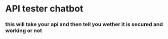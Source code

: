 # API tester chatbot
### this will take your api and then tell you wether it is secured and working or not 
